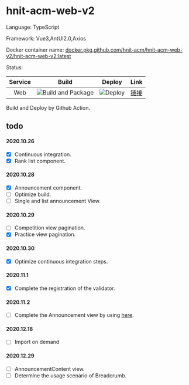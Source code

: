 # hnit-acm-web-v2

Language: TypeScript

Framework: Vue3,AntUI2.0,Axios

Docker container
name: [docker.pkg.github.com/hnit-acm/hnit-acm-web-v2/hnit-acm-web-v2:latest](https://github.com/orgs/hnit-acm/packages?repo_name=hnit-acm-web-v2)

Status:

|Service|Build|Deploy|Link|
|:---:|:---:|:---:|:---:|
|Web|![Build and Package](https://github.com/hnit-acm/hnit-acm-web-v2/workflows/Build%20and%20Package/badge.svg?event=push)|![Deploy](https://github.com/hnit-acm/hnit-acm-web-v2/workflows/SSh%20remote%20deploy/badge.svg?event=registry_package)|[链接](http://code.nekilc.com:8900)|

Build and Deploy by Github Action.

## todo

#### 2020.10.26

- [x] Continuous integration.
- [x] Rank list component.

#### 2020.10.28

- [x] Announcement component.
- [ ] Optimize build.
- [ ] Single and list announcement View.

#### 2020.10.29

- [ ] Competition view pagination.
- [x] Practice view pagination.

#### 2020.10.30

- [x] Optimize continuous integration steps.

#### 2020.11.1

- [x] Complete the registration of the validator.

#### 2020.11.2

- [ ] Complete the Announcement view by using [here](https://2x.antdv.com/components/page-header-cn/#components-page-header-demo-use-with-breadcrumbs).

#### 2020.12.18

- [ ] Import on demand

#### 2020.12.29

- [ ] AnnouncementContent view.
- [ ] Determine the usage scenario of Breadcrumb.
